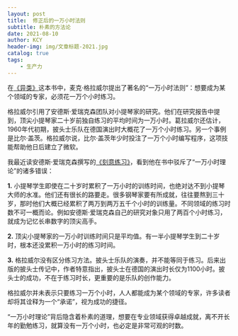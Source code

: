 ```yaml
---
layout: post
title:  修正后的一万小时法则
subtitle: 朴素的方法论
date: 2021-08-10
author: KCY
header-img: img/文章标题-2021.jpg
catalog: true
tags:
    - 生产力
---
```


在[《异类》](https://book.douban.com/subject/35178861/)这本书中，麦克·格拉威尔提出了著名的“一万小时法则”：想要成为某个领域的专家，必须花一万个小时练习。

格拉威尔引用了安德斯·爱瑞克森团队对小提琴家的研究。他们在研究报告中提到，顶尖小提琴家二十岁前独自练习的平均时间为一万小时。葛拉威尔还估计，1960年代初期，披头士乐队在德国演出时大概花了一万个小时练习。另一个事例是比尔·盖茨。格拉威尔说，比尔·盖茨年少时投注了一万个小时编写程序，这项技能帮助他日后建立了微软。

我最近读安德斯·爱瑞克森撰写的[《刻意练习》](https://book.douban.com/subject/27072958/)，看到他在书中驳斥了“一万小时理论”的诸多错误：



**1.** 小提琴学生即使在二十岁时累积了一万小时的训练时间，也绝对达不到小提琴大师的水准。他们还有很长的路要走。很多钢琴家要有所成就，往往要熬到三十岁，那时他们大概已经累积了两万到两万五千个小时的训练量。不同领域的练习时数不可一概而论。例如安德斯·爱瑞克森自己的研究对象只用了两百个小时练习，就成为记忆长串数字的顶尖高手。

   


**2.** 顶尖小提琴家的一万小时训练时间只是平均值。有一半小提琴学生到二十岁时，根本还没累积一万小时的练习时间。

   


**3.** 格拉威尔没有区分练习方法。披头士乐队的演奏，并不能等同于练习。后来出版的披头士传记中，作者特意指出，披头士在德国的演出时长仅为1100小时。披头士的成功，不在于练习时长，更重要的是乐队的创作能力。



格拉威尔并未表示只要练习一万个小时，人人都能成为某个领域的专家，许多读者却将其诠释为一个“承诺”，视为成功的捷径。

“一万小时理论”背后隐含着朴素的道理，想要在专业领域获得卓越成就，离不开长年的勤勉练习，就算没有一万个小时，也必定是非常可观的时数。

